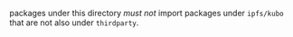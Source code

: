 packages under this directory _must not_ import packages under
`ipfs/kubo` that are not also under `thirdparty`.
